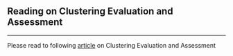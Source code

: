 ## Reading on Clustering Evaluation and Assessment

*****

Please read to following
[article](https://en.wikipedia.org/wiki/Cluster_analysis#Evaluation_and_assessment)
on Clustering Evaluation and Assessment

